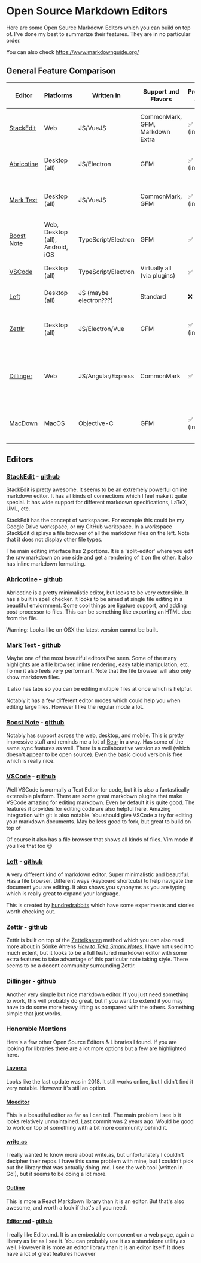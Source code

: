 # Open Source Markdown Editors

Here are some Open Source Markdown Editors which you can build on top of. 
I've done my best to summarize their features. They are in no particular order.

You can also check <https://www.markdownguide.org/>

## General Feature Comparison

| Editor                                                  | Platforms                        | Written In             | Support .md Flavors             | Preview .md | Theming Support | Code Syntax Highlighting | Markdown Syntax Highlighting | Diagram Support                           | LaTeX Support    | Export                        | Integrations                                                | Extras                                                     |
| ------------------------------------------------------- | -------------------------------- | ---------------------- | ------------------------------- | ----------- | --------------- | ------------------------ | ---------------------------- | ----------------------------------------- | ---------------- | ----------------------------- | ----------------------------------------------------------- | ---------------------------------------------------------- |
| [StackEdit](https://stackedit.io/)                      | Web                              | JS/VueJS               | CommonMark, GFM, Markdown Extra | ✅ (inline)  | ❌               | ✅                        | ✅                            | UML                                       | ✅                | None                          | Google Drive, CouchDB, Github, GitLab                       | Emoji, Musical Score, Collaboration                        |
| [Abricotine](https://abricotine.brrd.fr/)               | Desktop (all)                    | JS/Electron            | GFM                             | ✅  (inline) | ✅               | ✅                        | ✅                            | ❌                                         | ✅                | HTML and all Pandoc supported | None                                                        | Post-Processing Scripts, Ligatures                         |
| [Mark Text](https://marktext.app/)                      | Desktop (all)                    | JS/VueJS               | CommonMark, GFM                 | ✅  (inline) | ✅               | ✅                        | ✅                            | Flowchart, Sequence Diagrams, Gantt, Vega | ✅                | HTML, PDF                     | None                                                        | Editor Modes                                               |
| [Boost Note](https://boostnote.io/)                     | Web, Desktop (all), Android, iOS | TypeScript/Electron    | GFM                             | ✅           | ✅               | ✅                        | ✅                            | ❌                                         | ✅                | HTML                          | Private Cloud                                               | BoostHub                                                   |
| [VSCode](https://code.visualstudio.com/)                | Desktop (all)                    | TypeScript/Electron    | Virtually all (via plugins)     | ✅           | ✅ (custom css)  | ✅                        | ✅                            | Via plugins                               | ✅  (via plugins) | via tasks.json                | None                                                        | A lot via plugins                                          |
| [Left](https://hundredrabbits.itch.io/left)             | Desktop (all)                    | JS (maybe electron???) | Standard                        | ❌           | ✅               | ❌                        | ❌                            | ❌                                         | ❌                | None                          | None                                                        | Synonyms, Autocomplete, Speed Reader                       |
| [Zettlr](https://www.zettlr.com/)                       | Desktop (all)                    | JS/Electron/Vue        | GFM                             | ✅  (inline) | ✅               | ✅                        | ✅                            | Mermaid                                   | ✅                | HTML and all Pandoc supported | Zotero                                                      | Citations, Projects, [[Internal Linking]], Tags, Citation  |
| [Dillinger](https://dillinger.io/)                      | Web                              | JS/Angular/Express     | CommonMark                      | ✅           | ❌               | ✅                        | ✅                            | ❌                                         | ❌                | HTML, PDF                     | Google Drive, Bitbucket, GitHub, Medium, Dropbox, One Drive | HTML->MD                                                   |
| [MacDown](https://macdown.uranusjr.com/)                | MacOS                            | Objective-C            | GFM                             | ✅  (inline) | ✅               | ✅                        | ✅                            | ❌                                         | ✅                | HTML, PDF                     | None                                                        | Jekyll front-matter, Auto-Completion (doesn't work for me) |

## Editors

### [StackEdit](https://stackedit.io/) - [github](https://github.com/benweet/stackedit)

StackEdit is pretty awesome. It seems to be an extremely powerful online markdown editor. It has all kinds of connections which I feel make it quite special. It has wide support for different markdown specifications, LaTeX, UML, etc. 

StackEdit has the concept of workspaces. For example this could be my Google Drive workspace, or my GitHub workspace. In a workspace StackEdit displays a file browser of all the markdown files on the left. Note that it does not display other file types.

The main editing interface has 2 portions. It is a 'split-editor' where you edit the raw markdown on one side and get a rendering of it on the other. It also has inline markdown formatting.

### [Abricotine](https://abricotine.brrd.fr/) - [github](https://github.com/brrd/abricotine)

Abricotine is a pretty minimalistic editor, but looks to be very extensible. It has a built in spell checker. It looks to be aimed at single file editing in a beautiful enviornment. Some cool things are ligature support, and adding post-processor to files. This can be something like exporting an HTML doc from the file.

Warning: Looks like on OSX the latest version cannot be built. 

### [Mark Text](https://marktext.app/) - [github](https://github.com/marktext/marktext)

Maybe one of the most beautiful editors I've seen. Some of the many highlights are a file browser, inline rendering, easy table manipulation, etc. To me it also feels very performant. Note that the file browser will also only show markdown files.

It also has tabs so you can be editing multiple files at once which is helpful.

Notably it has a few different editor modes which could help you when editing large files. However I like the regular mode a lot. 

### [Boost Note](https://boostnote.io/) - [github](https://github.com/BoostIO/Boostnote.next)

Notably has support across the web, desktop, and mobile. This is pretty impressive stuff and reminds me a lot of [Bear](https://bear.app/) in a way. Has some of the same sync features as well. There is a collaborative version as well (which doesn't appear to be open source). Even the basic cloud version is free which is really nice. 

### [VSCode](https://code.visualstudio.com/) - [github](https://github.com/microsoft/vscode)

Well VSCode is normally a Text Editor for code, but it is also a fantastically extensible platform. There are some great markdown plugins that make VSCode amazing for editing markdown. Even by default it is quite good. The features it provides for editing code are also helpful here. Amazing integration with git is also notable. You should give VSCode a try for editing your markdown documents. May be less good to fork, but great to build on top of

Of course it also has a file browser that shows all kinds of files. Vim mode if you like that too 😉

### [Left](https://hundredrabbits.itch.io/left) - [github](https://github.com/hundredrabbits/Left)

A very different kind of markdown editor. Super minimalistic and beautiful. Has a file browser. Different ways (keyboard shortcuts) to help navigate the document you are editing. It also shows you synonyms as you are typing which is really great to expand your language.

This is created by [hundredrabbits](https://100r.co/site/home.html) which have some experiments and stories worth checking out. 

### [Zettlr](https://www.zettlr.com/) - [github](https://github.com/Zettlr/Zettlr)

Zettlr is built on top of the [Zettelkasten](https://en.wikipedia.org/wiki/Zettelkasten) method which you can also read more about in Sönke Ahrens [*How to Take Smark Notes*](https://www.amazon.com/How-Take-Smart-Notes-Nonfiction-ebook/dp/B06WVYW33Y). I have not used it to much extent, but it looks to be a full featured markdown editor with some extra features to take advantage of this particular note taking style. There seems to be a decent community surrounding Zettlr.

### [Dillinger](https://dillinger.io/) - [github](https://github.com/joemccann/dillinger)

Another very simple but nice markdown editor. If you just need something to work, this will probably do great, but if you want to extend it you may have to do some more heavy lifting as compared with the others. Something simple that just works.

### Honorable Mentions

Here's a few other Open Source Editors & Libraries I found. If you are looking for libraries there are a lot more options but a few are highlighted here. 

#### [Laverna](https://github.com/Laverna/laverna)

Looks like the last update was in 2018. It still works online, but I didn't find it very notable. However it's still an option.

#### [Moeditor](https://moeditor.js.org/)

This is a beautiful editor as far as I can tell. The main problem I see is it looks relatively unmaintained. Last commit was 2 years ago. Would be good to work on top of something with a bit more community behind it. 

#### [write.as](https://write.as/)

I really wanted to know more about write.as, but unfortunately I couldn't decipher their repos. I have this same problem with mine, but I couldn't pick out the library that was actually doing .md. I see the web tool (written in Go!), but it seems to be doing a lot more.

#### [Outline](https://www.getoutline.com/)

This is more a React Markdown library than it is an editor. But that's also awesome, and worth a look if that's all you need.

#### [Editor.md](https://pandao.github.io/editor.md/en.html) - [github](https://github.com/pandao/editor.md)

I really like Editor.md. It is an embedable component on a web page, again a library as far as I see it. You can probably use it as a standalone utility as well. However it is more an editor library than it is an editor itself. It does have a lot of great features however 